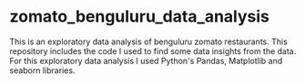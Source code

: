 # zomato_benguluru_data_analysis
This is an exploratory data analysis of benguluru zomato restaurants. This repository includes the code I used to find some data insights from the data. For this exploratory data analysis I used Python's Pandas, Matplotlib and seaborn libraries. 
